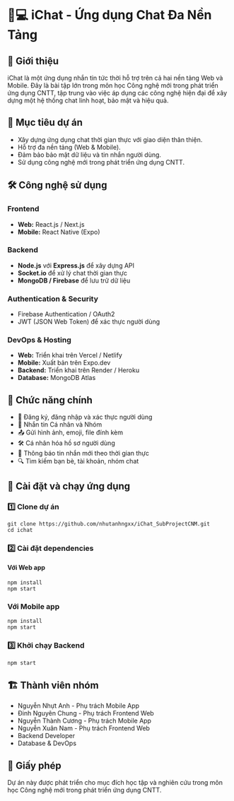 # 📱💻 iChat - Ứng dụng Chat Đa Nền Tảng

## 📌 Giới thiệu

iChat là một ứng dụng nhắn tin tức thời hỗ trợ trên cả hai nền tảng Web và Mobile. Đây là bài tập lớn trong môn học Công nghệ mới trong phát triển ứng dụng CNTT, tập trung vào việc áp dụng các công nghệ hiện đại để xây dựng một hệ thống chat linh hoạt, bảo mật và hiệu quả.

## 🎯 Mục tiêu dự án
- Xây dựng ứng dụng chat thời gian thực với giao diện thân thiện.
- Hỗ trợ đa nền tảng (Web & Mobile).
- Đảm bảo bảo mật dữ liệu và tin nhắn người dùng.
- Sử dụng công nghệ mới trong phát triển ứng dụng CNTT.

## 🛠️ Công nghệ sử dụng
### Frontend
- **Web:** React.js / Next.js
- **Mobile:** React Native (Expo)

### Backend
- **Node.js** với **Express.js** để xây dựng API
- **Socket.io** để xử lý chat thời gian thực
- **MongoDB / Firebase** để lưu trữ dữ liệu

### Authentication & Security
- Firebase Authentication / OAuth2
- JWT (JSON Web Token) để xác thực người dùng

###   DevOps & Hosting
- **Web:** Triển khai trên Vercel / Netlify
- **Mobile:** Xuất bản trên Expo.dev
- **Backend:** Triển khai trên Render / Heroku
- **Database:** MongoDB Atlas

## 🚀 Chức năng chính
- 📝 Đăng ký, đăng nhập và xác thực người dùng
- 💬 Nhắn tin Cá nhân và Nhóm
- 📤 Gửi hình ảnh, emoji, file đính kèm
- 🛠 Cá nhân hóa hồ sơ người dùng
- 🔔 Thông báo tin nhắn mới theo thời gian thực
- 🔍 Tìm kiếm bạn bè, tài khoản, nhóm chat

## 📌 Cài đặt và chạy ứng dụng
### 1️⃣ Clone dự án
```
git clone https://github.com/nhutanhngxx/iChat_SubProjectCNM.git
cd ichat
```
### 2️⃣ Cài đặt dependencies
#### Với Web app
```cd ichat-web-app
npm install
npm start
```
### Với Mobile app
```cd ichat-mobile-app
npm install
npm start
```
### 3️⃣ Khởi chạy Backend
```cd ichat-server
npm start
```

## 🏗️ Thành viên nhóm
- Nguyễn Nhựt Anh - Phụ trách Mobile App
- Đinh Nguyên Chung - Phụ trách Frontend Web
- Nguyễn Thành Cương - Phụ trách Mobile App
- Nguyễn Xuân Nam - Phụ trách Frontend Web
- Backend Developer
- Database & DevOps

## 📜 Giấy phép
Dự án này được phát triển cho mục đích học tập và nghiên cứu trong môn học Công nghệ mới trong phát triển ứng dụng CNTT.
